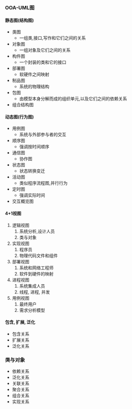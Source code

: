### OOA-UML图

#### 静态图(结构图)
- 类图
  - 一组类,接口,写作和它们之间的关系
- 对象图
  - 一组对象及它们之间的关系
- 构件图
  - 一个封装的类和它的接口
- 部署图
  - 软硬件之间映射
- 制品图
  - 系统的物理结构
- 包图
  - 由模型本身分解而成的组织单元,以及它们之间的依赖关系
- 组合结构图

#### 动态图(行为图)
- 用例图
  - 系统与外部参与者的交互
- 顺序图
  - 强调按时间顺序
- 通信图
  - 协作图
- 状态图
  - 状态转换变迁
- 活动图
  - 类似程序流程图,并行行为
- 定时图
  - 强调实际时间
- 交互概览图

#### 4+1视图
1. 逻辑视图
   1. 系统分析,设计人员
   2. 类与对象
2. 实现视图
   1. 程序员
   2. 物理代码文件和组件
3. 部署视图
   1. 系统和网络工程师
   2. 软件到硬件的映射
4. 进程视图
   1. 系统集成人员
   2. 线程, 进程, 并发
5. 用例视图
   1. 最终用户
   2. 需求分析模型

#### 包含, 扩展, 泛化
- 包含关系
- 扩展关系
- 泛化关系

### 类与对象
- 依赖关系
- 泛化关系
- 关联关系
- 聚合关系
- 组合关系
- 实现关系


